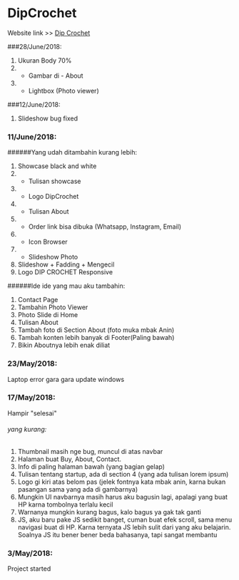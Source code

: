 # DipCrochet

Website link >> [Dip Crochet](https://lilgiant347.github.io/MyWebsite/Index.html)

###28/June/2018:
1. Ukuran Body 70%
2. + Gambar di - About
3. + Lightbox (Photo viewer)

###12/June/2018:
1. Slideshow bug fixed

### 11/June/2018:
######Yang udah ditambahin kurang lebih:
1. Showcase black and white
2. + Tulisan showcase
3. + Logo DipCrochet
4. + Tulisan About
5. + Order link bisa dibuka (Whatsapp, Instagram, Email)
6. + Icon Browser
7. + Slideshow Photo
8. Slideshow + Fadding + Mengecil
9. Logo DIP CROCHET Responsive

######Ide ide yang mau aku tambahin:
1. Contact Page
2. Tambahin Photo Viewer
3. Photo Slide di Home
4. Tulisan About
5. Tambah foto di Section About (foto muka mbak Anin)
6. Tambah konten lebih banyak di Footer(Paling bawah)
7. Bikin Aboutnya lebih enak diliat

### 23/May/2018:
Laptop error gara gara update windows

### 17/May/2018:
Hampir "selesai"

###### yang kurang:
1. Thumbnail masih nge bug, muncul di atas navbar
2. Halaman buat Buy, About, Contact.
3. Info di paling halaman bawah (yang bagian gelap)
4. Tulisan tentang startup, ada di section 4 (yang ada tulisan lorem ipsum)
5. Logo gi kiri atas belom pas (jelek fontnya kata mbak anin, karna bukan pasangan sama yang ada di gambarnya)
6. Mungkin UI navbarnya masih harus aku bagusin lagi, apalagi yang buat HP karna tombolnya terlalu kecil
7. Warnanya mungkin kurang bagus, kalo bagus ya gak tak ganti
8. JS, aku baru pake JS sedikit banget, cuman buat efek scroll, sama menu navigasi buat di HP. Karna ternyata JS lebih sulit dari yang aku belajarin. Soalnya JS itu bener bener beda bahasanya, tapi sangat membantu

### 3/May/2018:
Project started
